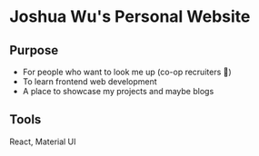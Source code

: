 # Joshua Wu's Personal Website

## Purpose
- For people who want to look me up (co-op recruiters :eyes:) 
- To learn frontend web development
- A place to showcase my projects and maybe blogs

## Tools
React, Material UI